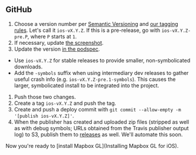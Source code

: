 ## GitHub

1. Choose a version number per [Semantic Versioning](http://semver.org/) and [our tagging rules](../Versions-and-tagging). Let's call it `ios-vX.Y.Z`. If this is a pre-release, go with `ios-vX.Y.Z-pre.P`, where `P` starts at `1`. 
1. If necessary, update [the screenshot](https://github.com/mapbox/mapbox-gl-native/blob/master/ios/screenshot.png).
1. Update the version [in the podspec](https://github.com/mapbox/mapbox-gl-native/blob/master/ios/MapboxGL.podspec#L4). 
  - Use `ios-vX.Y.Z` for stable releases to provide smaller, non-symbolicated downloads. 
  - Add the `-symbols` suffix when using intermediary dev releases to gather useful crash info (e.g. `ios-vX.Y.Z-pre.1-symbols`). This causes the larger, symbolicated install to be integrated into the project. 
1. Push those two changes.
1. Create a tag `ios-vX.Y.Z` and push the tag. 
1. Create and push a deploy commit with `git commit --allow-empty -m '[publish ios-vX.Y.Z]'`. 
1. When the publisher has created and uploaded zip files (stripped as well as with debug symbols; URLs obtained from the Travis publisher output log) to S3, publish them to [releases](https://github.com/mapbox/mapbox-gl-native/releases/new) as well. We'll automate this soon. 

Now you're ready to [install Mapbox GL](Installing Mapbox GL for iOS).